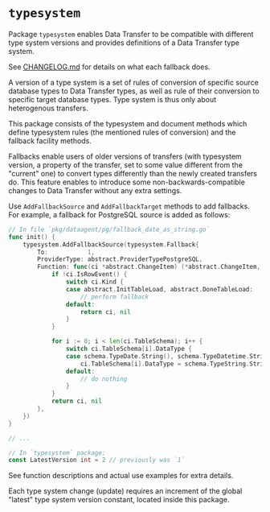 # `typesystem`

Package `typesystem` enables Data Transfer to be compatible with different type system versions and provides definitions of a Data Transfer type system.

See [CHANGELOG.md](./CHANGELOG.md) for details on what each fallback does.

A version of a type system is a set of rules of conversion of specific source database types to Data Transfer types, as well as rule of their conversion to specific target database types. Type system is thus only about heterogenous transfers.

This package consists of the typesystem and document methods which define typesystem rules (the mentioned rules of conversion) and the fallback facility methods.

Fallbacks enable users of older versions of transfers (with typesystem version, a property of the transfer, set to some value different from the "current" one) to convert types differently than the newly created transfers do. This feature enables to introduce some non-backwards-compatible changes to Data Transfer without any extra settings.

Use `AddFallbackSource` and `AddFallbackTarget` methods to add fallbacks. For example, a fallback for PostgreSQL source is added as follows:

```go
// In file `pkg/dataagent/pg/fallback_date_as_string.go`
func init() {
    typesystem.AddFallbackSource(typesystem.Fallback{
        To:           1,
        ProviderType: abstract.ProviderTypePostgreSQL,
        Function: func(ci *abstract.ChangeItem) (*abstract.ChangeItem, error) {
            if !ci.IsRowEvent() {
                switch ci.Kind {
                case abstract.InitTableLoad, abstract.DoneTableLoad:
                    // perform fallback
                default:
                    return ci, nil
                }
            }

            for i := 0; i < len(ci.TableSchema); i++ {
                switch ci.TableSchema[i].DataType {
                case schema.TypeDate.String(), schema.TypeDatetime.String(), schema.TypeTimestamp.String():
                    ci.TableSchema[i].DataType = schema.TypeString.String()
                default:
                    // do nothing
                }
            }
            return ci, nil
        },
    })
}

// ...

// In `typesystem` package:
const LatestVersion int = 2 // previously was `1`
```

See function descriptions and actual use examples for extra details.

Each type system change (update) requires an increment of the global "latest" type system version constant, located inside this package.

